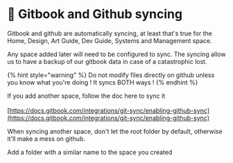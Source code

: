 # 🔗 Gitbook and Github syncing

Gitbook and github are automatically syncing, at least that's true for the Home, Design, Art Guide, Dev Guide, Systems and Management space.&#x20;

Any space added later will need to be configured to sync. The syncing allow us to have a backup of our gitbook data in case of a catastrophic lost.

{% hint style="warning" %}
Do not modify files directly on github unless you know what you're doing ! It syncs BOTH ways !&#x20;
{% endhint %}

If you add another space, follow the doc here to sync it \
\
[https://docs.gitbook.com/integrations/git-sync/enabling-github-sync](https://docs.gitbook.com/integrations/git-sync/enabling-github-sync)

When syncing another space, don't let the root folder by default, otherwise it'll make a mess on github.&#x20;

Add a folder with a similar name to the space you created
